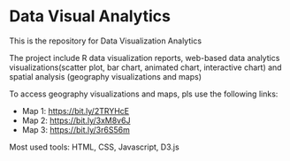 # Data Visual Analytics

This is the repository for Data Visualization Analytics

The project include R data visualization reports, web-based data analytics visualizations(scatter plot, bar chart, animated chart, interactive chart) and spatial analysis (geography visualizations and maps)

To access geography visualizations and maps, pls use the following links:
- Map 1: https://bit.ly/2TRYHcE
- Map 2: https://bit.ly/3xM8v6J
- Map 3: https://bit.ly/3r6S56m

Most used tools: HTML, CSS, Javascript, D3.js
